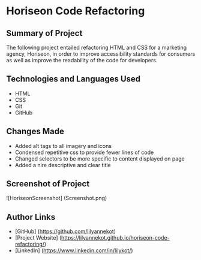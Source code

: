# Horiseon Code Refactoring

## Summary of Project

The following project entailed refactoring HTML and CSS for a marketing agency, Horiseon, in order to improve accessibility standards for consumers as well as improve the readability of the code for developers. 

## Technologies and Languages Used

* HTML
* CSS
* Git
* GitHub

## Changes Made

* Added alt tags to all imagery and icons
* Condensed repetitive css to provide fewer lines of code
* Changed selectors to be more specific to content displayed on page
* Added a nire descriptive and clear title

## Screenshot  of Project

![HoriseonScreenshot] (Screenshot.png)

## Author Links

* [GitHub] (https://github.com/lilyannekot)
* [Project Website] (https://lilyannekot.github.io/horiseon-code-refactoring/)
* [LinkedIn] (https://www.linkedin.com/in/lilykot/)